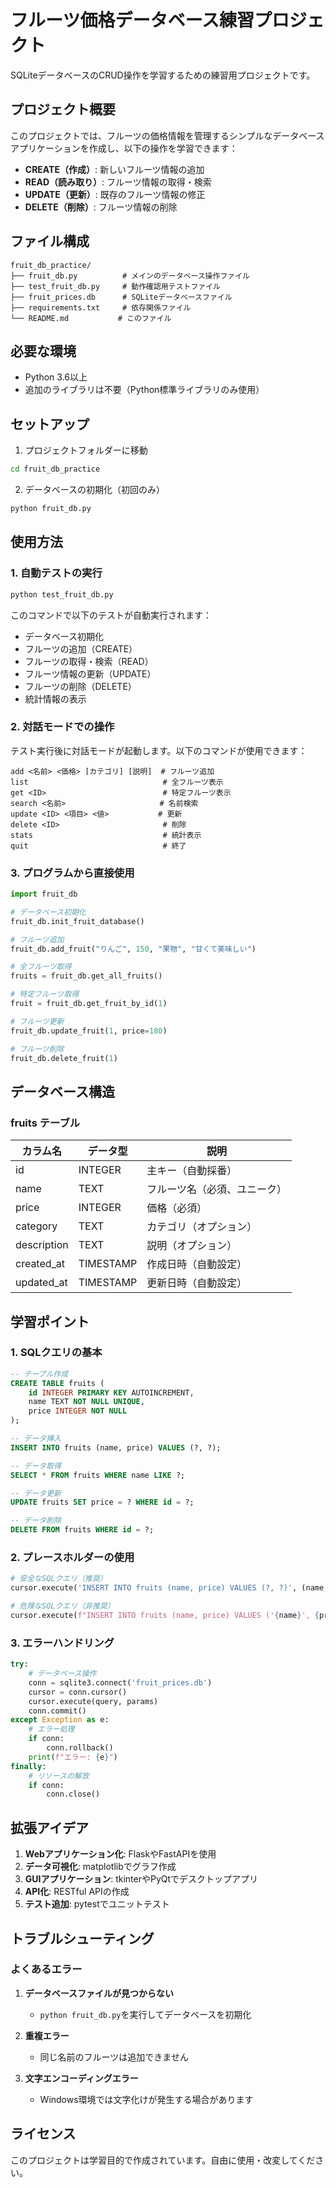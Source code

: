 # フルーツ価格データベース練習プロジェクト

SQLiteデータベースのCRUD操作を学習するための練習用プロジェクトです。

## プロジェクト概要

このプロジェクトでは、フルーツの価格情報を管理するシンプルなデータベースアプリケーションを作成し、以下の操作を学習できます：

- **CREATE（作成）**: 新しいフルーツ情報の追加
- **READ（読み取り）**: フルーツ情報の取得・検索
- **UPDATE（更新）**: 既存のフルーツ情報の修正
- **DELETE（削除）**: フルーツ情報の削除

## ファイル構成

```
fruit_db_practice/
├── fruit_db.py          # メインのデータベース操作ファイル
├── test_fruit_db.py     # 動作確認用テストファイル
├── fruit_prices.db      # SQLiteデータベースファイル
├── requirements.txt     # 依存関係ファイル
└── README.md           # このファイル
```

## 必要な環境

- Python 3.6以上
- 追加のライブラリは不要（Python標準ライブラリのみ使用）

## セットアップ

1. プロジェクトフォルダーに移動
```bash
cd fruit_db_practice
```

2. データベースの初期化（初回のみ）
```bash
python fruit_db.py
```

## 使用方法

### 1. 自動テストの実行

```bash
python test_fruit_db.py
```

このコマンドで以下のテストが自動実行されます：
- データベース初期化
- フルーツの追加（CREATE）
- フルーツの取得・検索（READ）
- フルーツ情報の更新（UPDATE）
- フルーツの削除（DELETE）
- 統計情報の表示

### 2. 対話モードでの操作

テスト実行後に対話モードが起動します。以下のコマンドが使用できます：

```
add <名前> <価格> [カテゴリ] [説明]  # フルーツ追加
list                              # 全フルーツ表示
get <ID>                          # 特定フルーツ表示
search <名前>                     # 名前検索
update <ID> <項目> <値>           # 更新
delete <ID>                       # 削除
stats                             # 統計表示
quit                              # 終了
```

### 3. プログラムから直接使用

```python
import fruit_db

# データベース初期化
fruit_db.init_fruit_database()

# フルーツ追加
fruit_db.add_fruit("りんご", 150, "果物", "甘くて美味しい")

# 全フルーツ取得
fruits = fruit_db.get_all_fruits()

# 特定フルーツ取得
fruit = fruit_db.get_fruit_by_id(1)

# フルーツ更新
fruit_db.update_fruit(1, price=180)

# フルーツ削除
fruit_db.delete_fruit(1)
```

## データベース構造

### fruits テーブル

| カラム名 | データ型 | 説明 |
|---------|---------|------|
| id | INTEGER | 主キー（自動採番） |
| name | TEXT | フルーツ名（必須、ユニーク） |
| price | INTEGER | 価格（必須） |
| category | TEXT | カテゴリ（オプション） |
| description | TEXT | 説明（オプション） |
| created_at | TIMESTAMP | 作成日時（自動設定） |
| updated_at | TIMESTAMP | 更新日時（自動設定） |

## 学習ポイント

### 1. SQLクエリの基本

```sql
-- テーブル作成
CREATE TABLE fruits (
    id INTEGER PRIMARY KEY AUTOINCREMENT,
    name TEXT NOT NULL UNIQUE,
    price INTEGER NOT NULL
);

-- データ挿入
INSERT INTO fruits (name, price) VALUES (?, ?);

-- データ取得
SELECT * FROM fruits WHERE name LIKE ?;

-- データ更新
UPDATE fruits SET price = ? WHERE id = ?;

-- データ削除
DELETE FROM fruits WHERE id = ?;
```

### 2. プレースホルダーの使用

```python
# 安全なSQLクエリ（推奨）
cursor.execute('INSERT INTO fruits (name, price) VALUES (?, ?)', (name, price))

# 危険なSQLクエリ（非推奨）
cursor.execute(f"INSERT INTO fruits (name, price) VALUES ('{name}', {price})")
```

### 3. エラーハンドリング

```python
try:
    # データベース操作
    conn = sqlite3.connect('fruit_prices.db')
    cursor = conn.cursor()
    cursor.execute(query, params)
    conn.commit()
except Exception as e:
    # エラー処理
    if conn:
        conn.rollback()
    print(f"エラー: {e}")
finally:
    # リソースの解放
    if conn:
        conn.close()
```

## 拡張アイデア

1. **Webアプリケーション化**: FlaskやFastAPIを使用
2. **データ可視化**: matplotlibでグラフ作成
3. **GUIアプリケーション**: tkinterやPyQtでデスクトップアプリ
4. **API化**: RESTful APIの作成
5. **テスト追加**: pytestでユニットテスト

## トラブルシューティング

### よくあるエラー

1. **データベースファイルが見つからない**
   - `python fruit_db.py`を実行してデータベースを初期化

2. **重複エラー**
   - 同じ名前のフルーツは追加できません

3. **文字エンコーディングエラー**
   - Windows環境では文字化けが発生する場合があります

## ライセンス

このプロジェクトは学習目的で作成されています。自由に使用・改変してください。
